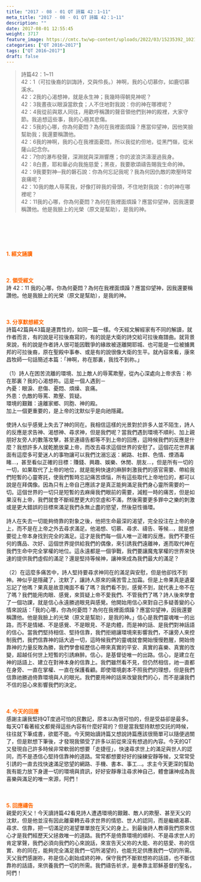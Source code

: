 ```yaml
---
title: "2017 - 08 - 01 QT 詩篇 42：1~11"
meta_title: "2017 - 08 - 01 QT 詩篇 42：1~11"
description: ""
date: 2017-08-01 12:55:45
weight: 3717
feature_image: https://cmtc.tw/wp-content/uploads/2022/03/15235392_10211799862337740_180693556567566654_o-1.webp
categories: ["QT 2016~2017"]
tags: ["QT 2016~2017"]
draft: false
---
```


<blockquote>詩篇42：1~11<br />
42：1（可拉後裔的訓誨詩，交與伶長。）神啊，我的心切慕你，如鹿切慕溪水。<br />
42：2我的心渴想神，就是永生神；我幾時得朝見神呢？<br />
42：3我晝夜以眼淚當飲食；人不住地對我說：你的神在哪裡呢？<br />
42：4我從前與眾人同往，用歡呼稱讚的聲音領他們到神的殿裡，大家守節。我追想這些事，我的心極其悲傷。<br />
42：5我的心哪，你為何憂悶？為何在我裡面煩躁？應當仰望神，因他笑臉幫助我；我還要稱讚他。<br />
42：6我的神啊，我的心在我裡面憂悶，所以我從約但地，從黑門嶺，從米薩山記念你。<br />
42：7你的瀑布發聲，深淵就與深淵響應；你的波浪洪濤漫過我身。<br />
42：8白晝，耶和華必向我施慈愛；黑夜，我要歌頌禱告賜我生命的神。<br />
42：9我要對神─我的磐石說：你為何忘記我呢？我為何因仇敵的欺壓時常哀痛呢？<br />
42：10我的敵人辱罵我，好像打碎我的骨頭，不住地對我說：你的神在哪裡呢？<br />
42：11我的心哪，你為何憂悶？為何在我裡面煩躁？應當仰望神，因我還要稱讚他。他是我臉上的光榮（原文是幫助），是我的神。</blockquote><br />
&nbsp;<br />
<br />
&nbsp;<br />
<br />
<span style="color: #ff6600;"><strong>1. </strong><strong>經文誦讀</strong></span><br />
<br />
<span style="color: #ff6600;"><strong> </strong></span><br />
<br />
<span style="color: #ff6600;"><strong>2. </strong><strong>領受經文<br />
</strong></span>詩 42：11 我的心哪，你為何憂悶？為何在我裡面煩躁？應當仰望神，因我還要稱讚他。他是我臉上的光榮（原文是幫助），是我的神。<br />
<br />
&nbsp;<br />
<br />
<span style="color: #ff6600;"><strong>3. 分享默想經文<br />
</strong></span>詩篇42篇與43篇是連貫性的，如同一篇一樣。今天經文解經家有不同的解讀，就作者而言，有的說是可拉後裔寫的，有的說是大衛的詩交給可拉後裔譜曲。就背景來說，有的說是作者詩人很可能因戰爭的緣故被逐離開耶城、也可能是一位被擄異邦的可拉後裔，原在聖殿中事奉、或是有的說很像大衛的生平。就內容來看，康來昌牧師一句話簡述本篇：「神啊，祢在那裏，我找不到祢。」<br />
<br />
（1）詩人在困苦流離的環境、加上敵人的辱罵欺壓，從內心深處向上帝求告：祢在那裏？我的心渴想祢。這是一個人遇到－<br />
內憂：眼淚、悲傷、憂悶、煩燥、哀痛。<br />
外患：仇敵的辱罵、欺壓、質疑。<br />
環境的艱難：遠離家鄉、同胞、神的殿。<br />
加上一個更重要的，是上帝的沈默似乎是向祂隱藏。<br />
<br />
使詩人似乎感覺上失去了神的同在。我相信這樣的光景對於許多人並不陌生，詩人的反應是求告神、渴想神、尋求神，但是我們呢？當我們遇到環境不順利、加上親朋好友旁人的數落攻擊，甚至連禱告都等不到上帝的回應，這時候我們的反應是什麼？我想許多人就乾脆放棄上帝，而改去尋求這個世界的安慰了。這個花花世界裏面有這麼多可愛迷人的事物讓可以我們沈溺忘返：網路、社群、色情、煙酒毒睹…，甚至看似正確的目標：賺錢、興趣、娛樂、休閒、朋友…，但是所有一切的一切，如果取代了上帝的地位，就是能夠快速的麻醉刺激我們的感官需要、帶給我們短暫的心靈寄託，使我們暫時忘記痛苦煩惱，所有這些取代上帝地位的，都可以說是在拜偶像。因為只有上帝自己應該才是真正能夠滿足我們身心靈所需要的一切。這個世界的一切只是短暫的去麻痺我們眼前的需要，減輕一時的痛苦，但是如果沒有上帝，我們就會不斷經歷更大的空虛和不滿，然後需要更多罪中之樂的刺激或是更大錯誤的目標來滿足我們永無止盡的慾望，然後惡性循環。<br />
<br />
詩人在失去一切能夠倚靠的對象之後，他把生命最深的渴望，完全投注在上帝的身上，而不是在上帝之外去尋求滿足。他渴想、切慕、尋求、禱告、等候…，就是想要從上帝本身找到完全的滿足。這才是我們每一個人唯一正確的反應。我們不要任何的膺品、次好、這個世界提供給我們的偶像，來引誘我們遠離神，進而取代神在我們生命中完全掌權的地位。這永遠都是一個爭戰，我們要讓魔鬼掌權的世界來快速的提供我們虛假的滿足？還是堅持等候神，讓神來成為我們最大的滿足？<br />
<br />
（2）在這麼多痛苦中，詩人堅持要尋求神同在的滿足與安慰，但是他卻找不到神。神似乎是隱藏了，沈默了，讓詩人原來的痛苦雪上加霜。但是上帝果真是遺棄忘記了他嗎？果真是故意掩面不看了嗎？我們看不到，感覺不到，就代表上帝不在了嗎？我們能用肉眼、感覺，來質疑上帝不愛我們、不管我們了嗎？詩人後來學會了一個功課，就是信心永遠勝過眼見與感覺。他開始用信心來對自己多疑善變的心情來說話：「我的心哪，你為何憂悶？為何在我裡面煩躁？應當仰望神，因我還要稱讚他。他是我臉上的光榮（原文是幫助），是我的神。」信心是我們靈魂唯一的出路，而不是情緒、不是感覺、不是眼見、不是肉體，而是神的話、是我們對神話語的信心。當我們堅持相信、堅持信靠，我們拒絕讓環境來影響我們，不讓旁人來控制我們，我們信靠神的話大過一切，這時候我們的靈魂就會開始慢慢甦醒，開始倚靠神的力量反敗為勝，我們學會經歷信心帶來真實的平安、真實的喜樂、真實的改變，超越任何世上短暫的引誘麻醉。信心，是基督徒唯一的出路。信心，是建立在神的話語上、建立在對神本身的信靠上。我們雖然看不見，但仍然相信，祂一直都在身旁、一直在掌權、一直在保護看顧。即使環境劇本不照我們的理想，但是我們信靠祂勝過倚靠環境與人的眼光。我們要用神的話來改變我們的心，而不是讓我們不信的惡心來影響我們的決定。<br />
<br />
&nbsp;<br />
<br />
<span style="color: #ff6600;"><strong>4. 今天的回應<br />
</strong></span>感謝主讓我堅持QT度過可怕的民數記，原本以為很可怕的，但是受益卻是最多。每天QT看著經文都覺得這些內容有什麼好寫的？但是當我堅持默想交託的時候，往往就下筆成書，欲罷不能。今天開始讀詩篇又想說詩篇應該很簡單可以隨便過關了，但是默想下筆後，才發現我領受了許多以前從來沒有想過的內容。今天的QT又發現自己許多時候非常軟弱的想要「走捷徑」，快速尋求世上的滿足與世人的認同，而不是憑信心堅持信靠神的道路。常常都想要好好的操練安靜等候，又常常受引誘的一直去找快速滿足慾望的網路、手機、書本、事工…。求主今天更深的幫助我有能力放下身邊一切的環境與資訊，好好安靜專注尋求神自己，體會讓神成為我喜樂與滿足的唯一來源，阿們！<br />
<br />
&nbsp;<br />
<br />
<span style="color: #ff6600;"><strong>5. 回應禱告<br />
</strong></span>親愛的天父！今天讀詩篇42看見詩人遭遇環境的艱難、敵人的欺壓、甚至天父的沈默，但是他並沒有因此離棄轉去尋求世界的情慾、世人的認同，而是繼續渴慕、尋求、信靠，把一切滿足的渴望單單放在天父的身上。到最後詩人教導我們原來信心才是我們經歷天父拯救唯一的道路。我們不是倚靠環境的順利、不是尋求世人的肯定掌聲，我們必須向我們的心來說話，來宣告天父祢的大能、祢的慈愛、祢的信實、祢的同在，能夠完全滿足我們一切所渴望的，也能充足供應我們一切的所需。天父我們感謝祢，祢是信心創始成終的神，保守我們不斷默想祢的話語，也不斷信靠祢的話語，來供養我們一切的所需。我們禱告祈求，是奉靠主耶穌基督的聖名，阿們！<br />
<br />
&nbsp;
        